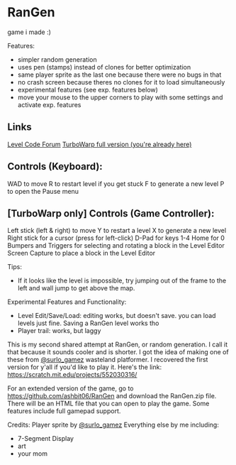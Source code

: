 # RanGen
game i made :)

Features:
- simpler random generation
- uses pen (stamps) instead of clones for better optimization
- same player sprite as the last one because there were no bugs in that
- no crash screen because theres no clones for it to load simultaneously
- experimental features (see exp. features below)
- move your mouse to the upper corners to play with some settings and activate exp. features


## Links
[Level Code Forum](https://scratch.mit.edu/discuss/topic/558494/?page=1#post-5785237)
[TurboWarp full version (you're already here)](https://github.com/ashbit06/RanGen)

## Controls (Keyboard):
WAD to move
R to restart level if you get stuck
F to generate a new level
P to open the Pause menu

## [TurboWarp only] Controls (Game Controller):
Left stick (left & right) to move
Y to restart a level
X to generate a new level
Right stick for a cursor (press for left-click)
D-Pad for keys 1-4
Home for 0
Bumpers and Triggers for selecting and rotating a block in the Level Editor
Screen Capture to place a block in the Level Editor

Tips:
- If it looks like the level is impossible, try jumping out of the frame to the left and wall jump to get above the map.

Experimental Features and Functionality:
- Level Edit/Save/Load: editing works, but doesn't save. you can load levels just fine. Saving a RanGen level works tho
- Player trail: works, but laggy


This is my second shared attempt at RanGen, or random generation. I call it that because it sounds cooler and is shorter. I got the idea of making one of these from [@surlo_gamez](https://scratch.mit.edu/users/surlo_gamez) wasteland platformer. I recovered the first version for y'all if you'd like to play it. Here's the link: https://scratch.mit.edu/projects/552030316/

For an extended version of the game, go to https://github.com/ashbit06/RanGen and download the RanGen.zip file. There will be an HTML file that you can open to play the game. Some features include full gamepad support.

Credits:
Player sprite by [@surlo_gamez](https://scratch.mit.edu/users/surlo_gamez)
Everything else by me including:
- 7-Segment Display
- art
- your mom
